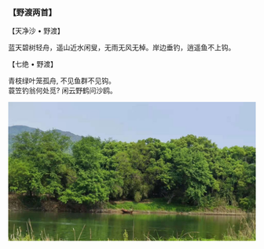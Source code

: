 ### 【野渡两首】

【天净沙 • 野渡】

蓝天碧树轻舟，遥山近水闲叟，无雨无风无棹。岸边垂钓，逍遥鱼不上钩。

【七绝 • 野渡】

青枝绿叶笼孤舟, 不见鱼群不见钩。  
蓑笠钓翁何处觅? 闲云野鹤问沙鸥。

![](01.jpg)

